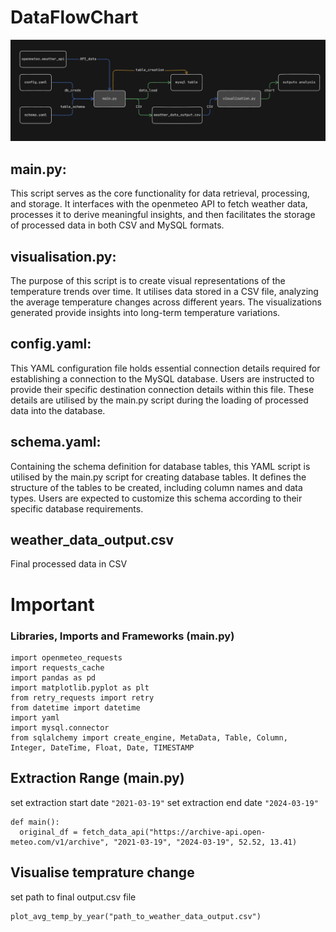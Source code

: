# DataFlowChart
![Workflow](workflow.png)

## main.py:
This script serves as the core functionality for data retrieval, processing, and storage. It interfaces with the openmeteo API to fetch weather data, processes it to derive meaningful insights, and then facilitates the storage of processed data in both CSV and MySQL formats.

## visualisation.py:
The purpose of this script is to create visual representations of the temperature trends over time. It utilises data stored in a CSV file, analyzing the average temperature changes across different years. The visualizations generated provide insights into long-term temperature variations.

## config.yaml:
This YAML configuration file holds essential connection details required for establishing a connection to the MySQL database. Users are instructed to provide their specific destination connection details within this file. These details are utilised by the main.py script during the loading of processed data into the database.

## schema.yaml:
Containing the schema definition for database tables, this YAML script is utilised by the main.py script for creating database tables. It defines the structure of the tables to be created, including column names and data types. Users are expected to customize this schema according to their specific database requirements.

## weather_data_output.csv
Final processed data in CSV

# Important
### Libraries, Imports and Frameworks (main.py)
  ```
  import openmeteo_requests
  import requests_cache
  import pandas as pd 
  import matplotlib.pyplot as plt
  from retry_requests import retry
  from datetime import datetime
  import yaml
  import mysql.connector
  from sqlalchemy import create_engine, MetaData, Table, Column, Integer, DateTime, Float, Date, TIMESTAMP
  ```
## Extraction Range (main.py)
set extraction start date ```"2021-03-19"```
set extraction end date ```"2024-03-19"```
  ```
  def main():
    original_df = fetch_data_api("https://archive-api.open-meteo.com/v1/archive", "2021-03-19", "2024-03-19", 52.52, 13.41)
  ```
## Visualise temprature change
set path to final output.csv file
  ```
  plot_avg_temp_by_year("path_to_weather_data_output.csv")
  ```

  
